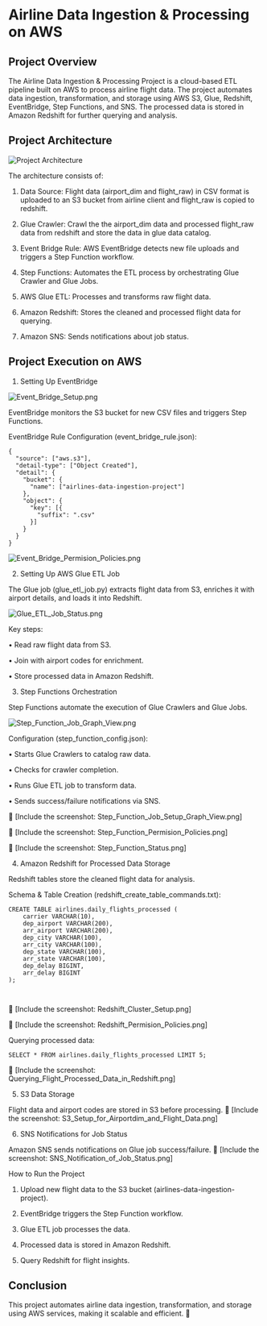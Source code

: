 # Airline Data Ingestion & Processing on AWS

## Project Overview

The Airline Data Ingestion & Processing Project is a cloud-based ETL pipeline built on AWS to process airline flight data. The project automates data ingestion, transformation, and storage using AWS S3, Glue, Redshift, EventBridge, Step Functions, and SNS. The processed data is stored in Amazon Redshift for further querying and analysis.

## Project Architecture

![Project Architecture](https://github.com/Kaushik-Puttaswamy/Airline-Data-Ingestion-Processing-on-AWS/blob/main/Project%20Architecture.png)

The architecture consists of:

1.	Data Source: Flight data (airport_dim and flight_raw) in CSV format is uploaded to an S3 bucket from airline client and flight_raw is copied to redshift.

2.	Glue Crawler: Crawl the the airport_dim data and processed flight_raw data from redshift and store the data in glue data catalog.
 
3.	Event Bridge Rule: AWS EventBridge detects new file uploads and triggers a Step Function workflow.
 
4.	Step Functions: Automates the ETL process by orchestrating Glue Crawler and Glue Jobs.
 
5.	AWS Glue ETL: Processes and transforms raw flight data.
 
6.	Amazon Redshift: Stores the cleaned and processed flight data for querying.
 
7.	Amazon SNS: Sends notifications about job status.

## Project Execution on AWS

1. Setting Up EventBridge

![Event_Bridge_Setup.png](https://github.com/Kaushik-Puttaswamy/Airline-Data-Ingestion-Processing-on-AWS/blob/main/Project%20execution%20screenshot%20on%20AWS/Event_Bridge_Setup.png)

EventBridge monitors the S3 bucket for new CSV files and triggers Step Functions.

EventBridge Rule Configuration (event_bridge_rule.json):

```
{
  "source": ["aws.s3"],
  "detail-type": ["Object Created"],
  "detail": {
    "bucket": {
      "name": ["airlines-data-ingestion-project"]
    },
    "object": {
      "key": [{
        "suffix": ".csv"
      }]
    }
  }
}
```
![Event_Bridge_Permision_Policies.png](https://github.com/Kaushik-Puttaswamy/Airline-Data-Ingestion-Processing-on-AWS/blob/main/Project%20execution%20screenshot%20on%20AWS/Event_Bridge_Permision_Policies.png)

2. Setting Up AWS Glue ETL Job

The Glue job (glue_etl_job.py) extracts flight data from S3, enriches it with airport details, and loads it into Redshift.

![Glue_ETL_Job_Status.png](https://github.com/Kaushik-Puttaswamy/Airline-Data-Ingestion-Processing-on-AWS/blob/main/Project%20execution%20screenshot%20on%20AWS/Glue_ETL_Job_Status.png)

Key steps:
	
 •	Read raw flight data from S3.
	
 •	Join with airport codes for enrichment.
	
 •	Store processed data in Amazon Redshift.

3. Step Functions Orchestration

Step Functions automate the execution of Glue Crawlers and Glue Jobs.

![Step_Function_Job_Graph_View.png](https://github.com/Kaushik-Puttaswamy/Airline-Data-Ingestion-Processing-on-AWS/blob/main/Project%20execution%20screenshot%20on%20AWS/Step_Function_Job_Graph_View.png)

Configuration (step_function_config.json):
	
 •	Starts Glue Crawlers to catalog raw data.
	
 •	Checks for crawler completion.
	
 •	Runs Glue ETL job to transform data.
	
 •	Sends success/failure notifications via SNS.


📌 [Include the screenshot: Step_Function_Job_Setup_Graph_View.png]

📌 [Include the screenshot: Step_Function_Permision_Policies.png]

📌 [Include the screenshot: Step_Function_Status.png]

4. Amazon Redshift for Processed Data Storage

Redshift tables store the cleaned flight data for analysis.

Schema & Table Creation (redshift_create_table_commands.txt):

```
CREATE TABLE airlines.daily_flights_processed (
    carrier VARCHAR(10),
    dep_airport VARCHAR(200),
    arr_airport VARCHAR(200),
    dep_city VARCHAR(100),
    arr_city VARCHAR(100),
    dep_state VARCHAR(100),
    arr_state VARCHAR(100),
    dep_delay BIGINT,
    arr_delay BIGINT
);



```
📌 [Include the screenshot: Redshift_Cluster_Setup.png]

📌 [Include the screenshot: Redshift_Permision_Policies.png]

Querying processed data:

```
SELECT * FROM airlines.daily_flights_processed LIMIT 5;

```
📌 [Include the screenshot: Querying_Flight_Processed_Data_in_Redshift.png]

5. S3 Data Storage

Flight data and airport codes are stored in S3 before processing.
📌 [Include the screenshot: S3_Setup_for_Airportdim_and_Flight_Data.png]

6. SNS Notifications for Job Status

Amazon SNS sends notifications on Glue job success/failure.
📌 [Include the screenshot: SNS_Notification_of_Job_Status.png]


How to Run the Project
	
 1.	Upload new flight data to the S3 bucket (airlines-data-ingestion-project).
	
 2.	EventBridge triggers the Step Function workflow.
	
 3.	Glue ETL job processes the data.
	
 4.	Processed data is stored in Amazon Redshift.
	
 5.	Query Redshift for flight insights.

## Conclusion

This project automates airline data ingestion, transformation, and storage using AWS services, making it scalable and efficient. 🚀

